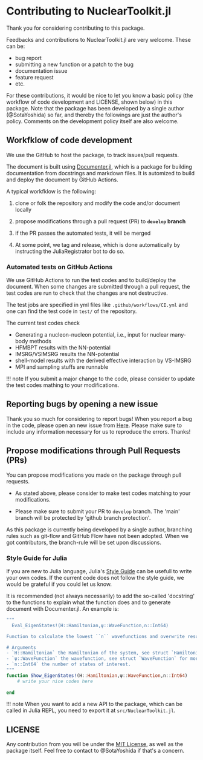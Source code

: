# Contributing to NuclearToolkit.jl

Thank you for considering contributing to this package.

Feedbacks and contributions to NuclearToolkit.jl are very welcome.
These can be:
- bug report
- submitting a new function or a patch to the bug
- documentation issue
- feature request
- etc.

For these contributions, it would be nice to let you know a basic policy (the workflow of code development and LICENSE, shown below) in this package.
Note that the package has been developed by a single author (@SotaYoshida) so far, and thereby the followings are just the author's policy. Comments on the development policy itself are also welcome.


## Workfklow of code development

We use the GitHub to host the package, to track issues/pull requests.

The document is built using [Documenter.jl](https://juliadocs.github.io/Documenter.jl/stable/),
which is a package for building documentation from docstrings and markdown files.
It is automized to build and deploy the document by GitHub Actions.

A typical workfklow is the following:

1. clone or folk the repository and modify the code and/or document locally

2. propose modifications through a pull request (PR) to **`develop` branch**

3. if the PR passes the automated tests, it will be merged 

4. At some point, we tag and release, which is done automatically by instructing the JuliaRegistrator bot to do so.


### Automated tests on GitHub Actions

We use GitHub Actions to run the test codes and to build/deploy the document.
When some changes are submitted through a pull request, the test codes are run to check that the changes are not destructive.

The test jobs are specified in yml files like `.github/workflows/CI.yml` and one can find the test code in `test/` of the repository.

The current test codes check
- Generating a nucleon-nucleon potential, i.e., input for nuclear many-body methods
- HFMBPT results with the NN-potential
- IMSRG/VSIMSRG results the NN-potential
- shell-model results with the derived effective interaction by VS-IMSRG
- MPI and sampling stuffs are runnable

!!! note
    If you submit a major change to the code, please consider to update the test codes mathing to your modifications.

## Reporting bugs by opening a new issue

Thank you so much for considering to report bugs!
When you report a bug in the code, please open an new issue from [Here](https://github.com/SotaYoshida/NuclearToolkit.jl/issues).
Please make sure to include any information necessary for us to reproduce the errors. Thanks!

## Propose modifications through Pull Requests (PRs)

You can propose modifications you made on the package through pull requests.

* As stated above, please consider to make test codes matching to your modifications.
 
* Please make sure to submit your PR to `develop` branch. The 'main' branch will be protected by 'github branch protection'.

As this package is currently being developed by a single author, branching rules such as git-flow and GitHub Flow have not been adopted.
When we got contributors, the branch-rule will be set upon discussions.


### Style Guide for Julia

If you are new to Julia language, Julia's [Style Guide](https://docs.julialang.org/en/v1/manual/style-guide/) can be usefull to write your own codes. If the current code does not follow the style guide, we would be grateful if you could let us know.

It is recommended (not always necessarily) to add the so-called 'docstring' to the functions to explain what the function does and to generate document with Documenter.jl. An example is:
```julia
"""
  Eval_EigenStates!(H::Hamiltonian,ψ::WaveFunction,n::Int64)

Function to calculate the lowest ``n`` wavefunctions and overwrite results to `ψ`.

# Arguments
- `H::Hamiltonian` the Hamiltonian of the system, see struct `Hamiltonian` for more details.
- `ψ::WaveFunction` the wavefunction, see struct `WaveFunction` for more details.
- `n::Int64` the number of states of interest.
"""
function Show_EigenStates!(H::Hamiltonian,ψ::WaveFunction,n::Int64)
    # write your nice codes here
    
end
```

!!! note
    When you want to add a new API to the package, which can be called in Julia REPL, you need to export it at `src/NuclearToolkit.jl`.


## LICENSE

Any contribution from you will be under the [MIT License](https://opensource.org/licenses/MIT), as well as the package itself.
Feel free to contact to @SotaYoshida if that's a concern.


